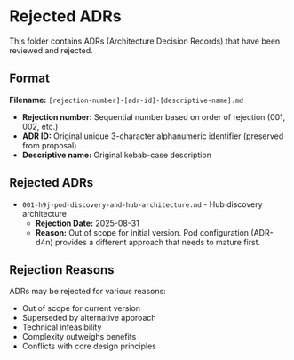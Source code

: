 # Rejected ADRs

This folder contains ADRs (Architecture Decision Records) that have been reviewed and rejected.

## Format

**Filename:** `[rejection-number]-[adr-id]-[descriptive-name].md`

- **Rejection number:** Sequential number based on order of rejection (001, 002, etc.)
- **ADR ID:** Original unique 3-character alphanumeric identifier (preserved from proposal)
- **Descriptive name:** Original kebab-case description

## Rejected ADRs

- `001-h9j-pod-discovery-and-hub-architecture.md` - Hub discovery architecture
  - **Rejection Date:** 2025-08-31
  - **Reason:** Out of scope for initial version. Pod configuration (ADR-d4n) provides a different approach that needs to mature first.

## Rejection Reasons

ADRs may be rejected for various reasons:
- Out of scope for current version
- Superseded by alternative approach
- Technical infeasibility
- Complexity outweighs benefits
- Conflicts with core design principles